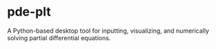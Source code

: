 # pde-plt
A Python-based desktop tool for inputting, visualizing, and numerically solving partial differential equations.
